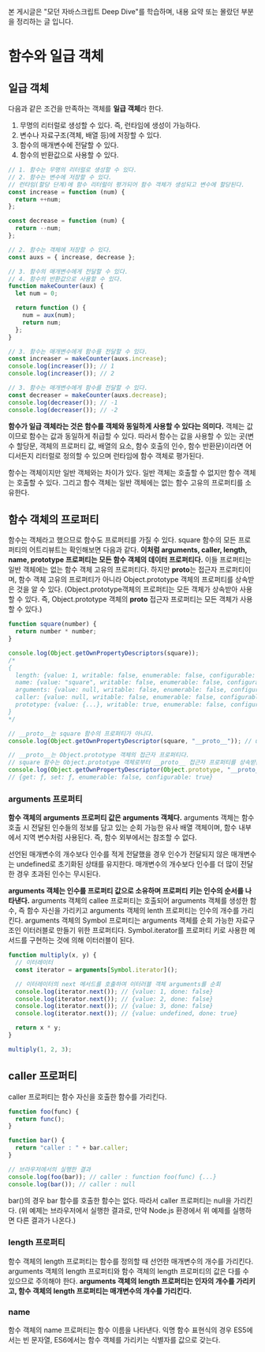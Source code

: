본 게시글은 "모던 자바스크립트 Deep Dive"를 학습하며, 내용 요약 또는 몰랐던 부분을 정리하는 글 입니다.

# 함수와 일급 객체

## 일급 객체

다음과 같은 조건을 만족하는 객체를 **일급 객체**라 한다.

1. 무명의 리터럴로 생성할 수 있다. 즉, 런타임에 생성이 가능하다.
2. 변수나 자료구조(객체, 배열 등)에 저장할 수 있다.
3. 함수의 매개변수에 전달할 수 있다.
4. 함수의 반환값으로 사용할 수 있다.

```javascript
// 1. 함수는 무명의 리터럴로 생성할 수 있다.
// 2. 함수는 변수에 저장할 수 있다.
// 런타임(할당 단계)에 함수 리터럴이 평가되어 함수 객체가 생성되고 변수에 할당된다.
const increase = function (num) {
  return ++num;
};

const decrease = function (num) {
  return --num;
};

// 2. 함수는 객체에 저장할 수 있다.
const auxs = { increase, decrease };

// 3. 함수의 매개변수에게 전달할 수 있다.
// 4. 함수의 반환값으로 사용할 수 있다.
function makeCounter(aux) {
  let num = 0;

  return function () {
    num = aux(num);
    return num;
  };
}

// 3. 함수는 매개변수에게 함수를 전달할 수 있다.
const increaser = makeCounter(auxs.increase);
console.log(increaser()); // 1
console.log(increaser()); // 2

// 3. 함수는 매개변수에게 함수를 전달할 수 있다.
const decreaser = makeCounter(auxs.decrease);
console.log(decreaser()); // -1
console.log(decreaser()); // -2
```

**함수가 일급 객체라는 것은 함수를 객체와 동일하게 사용할 수 있다는 의미다.**
객체는 값이므로 함수는 값과 동일하게 취급할 수 있다. 따라서 함수는 값을 사용할 수 있는 곳(변수 할당문, 객체의 프로퍼티 값, 배열의 요소, 함수 호출의 인수, 함수 반환문)이라면 어디서든지 리터럴로 정의할 수 있으며 런타임에 함수 객체로 평가된다.

함수는 객체이지만 일반 객체와는 차이가 있다. 일반 객체는 호출할 수 없지만 함수 객체는 호출할 수 있다. 그리고 함수 객체는 일반 객체에는 없는 함수 고유의 프로퍼티를 소유한다.

## 함수 객체의 프로퍼티

함수는 객체라고 했으므로 함수도 프로퍼티를 가질 수 있다.
square 함수의 모든 프로퍼티의 어트리뷰트는 확인해보면 다음과 같다.
**이처럼 arguments, caller, length, name, prototype 프로퍼티는 모든 함수 객체의 데이터 프로퍼티다.**
이들 프로퍼티는 일반 객체에는 없는 함수 객체 고유의 프로퍼티다. 하지만 **proto**는 접근자 프로퍼티이며, 함수 객체 고유의 프로퍼티가 아니라 Object.prototype 객체의 프로퍼티를 상속받은 것을 알 수 있다.
(Object.prototype객체의 프로퍼티는 모든 객체가 상속받아 사용할 수 있다. 즉, Object.prototype 객체의 **proto** 접근자 프로퍼티는 모든 객체가 사용할 수 있다.)

```javascript
function square(number) {
  return number * number;
}

console.log(Object.getOwnPropertyDescriptors(square));
/*
{
  length: {value: 1, writable: false, enumerable: false, configurable: true},
  name: {value: "square", writable: false, enumerable: false, configurable: true},
  arguments: {value: null, writable: false, enumerable: false, configurable: false},
  caller: {value: null, writable: false, enumerable: false, configurable: false},
  prototype: {value: {...}, writable: true, enumerable: false, configurable: false}
}
*/

// __proto__는 square 함수의 프로퍼티가 아니다.
console.log(Object.getOwnPropertyDescriptor(square, "__proto__")); // undefined

// __proto__는 Object.prototype 객체의 접근자 프로퍼티다.
// square 함수는 Object.prototype 객체로부터 __proto__ 접근자 프로퍼티를 상속받는다.
console.log(Object.getOwnPropertyDescriptor(Object.prototype, "__proto__"));
// {get: ƒ, set: ƒ, enumerable: false, configurable: true}
```

### arguments 프로퍼티

**함수 객체의 arguments 프로퍼티 값은 arguments 객체다.**
arguments 객체는 함수 호출 시 전달된 인수들의 정보를 담고 있는 순회 가능한 유사 배열 객체이며, 함수 내부에서 지역 변수처럼 사용된다.
즉, 함수 외부에서는 참조할 수 없다.

선언된 매개변수의 개수보다 인수를 적게 전달했을 경우 인수가 전달되지 않은 매개변수는 undefined로 초기화된 상태를 유지한다.
매개변수의 개수보다 인수를 더 많이 전달한 경우 초과된 인수는 무시된다.

**arguments 객체는 인수를 프로퍼티 값으로 소유하며 프로퍼티 키는 인수의 순서를 나타낸다.**
arguments 객체의 callee 프로퍼티는 호출되어 arguments 객체를 생성한 함수, 즉 함수 자신을 가리키고 arguments 객체의 lenth 프로퍼티는 인수의 개수를 가리킨다.
arguments 객체의 Symbol 프로퍼티는 arguments 객체를 순회 가능한 자료구조인 이터러블로 만들기 위한 프로퍼티다. Symbol.iterator를 프로퍼티 키로 사용한 메서드를 구현하는 것에 의해 이터러블이 된다.

```javascript
function multiply(x, y) {
  // 이터레이터
  const iterator = arguments[Symbol.iterator]();

  // 이터레이터의 next 메서드를 호출하여 이터러블 객체 arguments를 순회
  console.log(iterator.next()); // {value: 1, done: false}
  console.log(iterator.next()); // {value: 2, done: false}
  console.log(iterator.next()); // {value: 3, done: false}
  console.log(iterator.next()); // {value: undefined, done: true}

  return x * y;
}

multiply(1, 2, 3);
```

## caller 프로퍼티

caller 프로퍼티는 함수 자신을 호출한 함수를 가리킨다.

```javascript
function foo(func) {
  return func();
}

function bar() {
  return "caller : " + bar.caller;
}

// 브라우저에서의 실행한 결과
console.log(foo(bar)); // caller : function foo(func) {...}
console.log(bar()); // caller : null
```

bar()의 경우 bar 함수를 호출한 함수는 없다. 따라서 caller 프로퍼티는 null을 가리킨다.
(위 예제는 브라우저에서 실행한 결과로, 만약 Node.js 환경에서 위 예제를 실행하면 다른 결과가 나온다.)

### length 프로퍼티

함수 객체의 length 프로퍼티는 함수를 정의할 때 선언한 매개변수의 개수를 가리킨다.
arguments 객체의 length 프로퍼티와 함수 객체의 length 프로퍼티의 값은 다를 수 있으므로 주의해야 한다.
**arguments 객체의 length 프로퍼티는 인자의 개수를 가리키고, 함수 객체의 length 프로퍼티는 매개변수의 개수를 가리킨다.**

### name

함수 객체의 name 프로퍼티는 함수 이름을 나타낸다.
익명 함수 표현식의 경우 ES5에서는 빈 문자열, ES6에서는 함수 객체를 가리키는 식별자를 값으로 갖는다.
